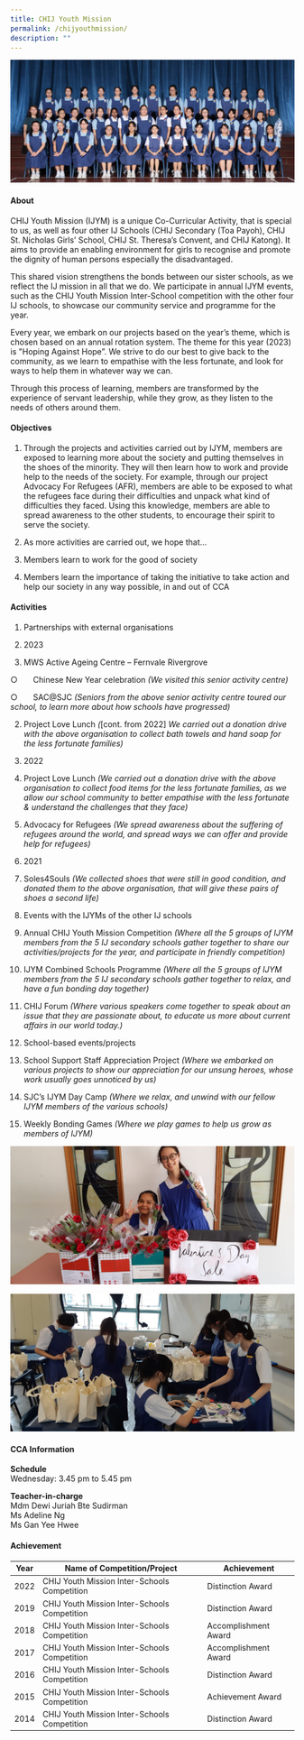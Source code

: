 ```yaml
---
title: CHIJ Youth Mission
permalink: /chijyouthmission/
description: ""
---
```

![](/images/CCA/2023/CHIJ%20YM/chij%20youth%20mission.jpg)

#### **About**
CHIJ Youth Mission (IJYM) is a unique Co-Curricular Activity, that is special to us, as well as four other IJ Schools (CHIJ Secondary (Toa Payoh), CHIJ St. Nicholas Girls’ School, CHIJ St. Theresa’s Convent, and CHIJ Katong). It aims to provide an enabling environment for girls to recognise and promote the dignity of human persons especially the disadvantaged.

This shared vision strengthens the bonds between our sister schools, as we reflect the IJ mission in all that we do. We participate in annual IJYM events, such as the CHIJ Youth Mission Inter-School competition with the other four IJ schools, to showcase our community service and programme for the year.

Every year, we embark on our projects based on the year’s theme, which is chosen based on an annual rotation system. The theme for this year (2023) is "Hoping Against Hope”. We strive to do our best to give back to the community, as we learn to empathise with the less fortunate, and look for ways to help them in whatever way we can.

Through this process of learning, members are transformed by the experience of servant leadership, while they grow, as they listen to the needs of others around them.

#### **Objectives**
 1.  Through the projects and activities carried out by IJYM,  members are exposed to learning more about the society and putting themselves in the shoes of the minority. They will then learn how to work and provide help to the needs of the society. For example, through our project Advocacy For Refugees (AFR), members are able to be exposed to what the refugees face during their difficulties and unpack what kind of difficulties they faced. Using this knowledge, members are able to spread awareness to the other students, to encourage their spirit to serve the society.
2.  As more activities are carried out, we hope that…

1.  Members learn to work for the good of society
2.  Members learn the importance of taking the initiative to take action and help our society in any way possible, in and out of CCA


#### **Activities**
        
1.  Partnerships with external organisations

1.  2023

1.  MWS Active Ageing Centre – Fernvale Rivergrove

○&nbsp;&nbsp;&nbsp;&nbsp;&nbsp;&nbsp; Chinese New Year celebration _(We visited this senior activity centre)_

○&nbsp;&nbsp;&nbsp;&nbsp;&nbsp;&nbsp; SAC@SJC _(Seniors from the above senior activity centre toured our school, to learn more about how schools have progressed)_

2.  Project Love Lunch _(_\[cont. from 2022\] _We carried out a donation drive with the above organisation to collect bath towels and hand soap for the less fortunate families)_

2.  2022

1.  Project Love Lunch _(We carried out a donation drive with the above organisation to collect food items for the less fortunate families, as we allow our school community to better empathise with the less fortunate &amp; understand the challenges that they face)_
2.  Advocacy for Refugees _(We spread awareness about the suffering of refugees around the world, and spread ways we can offer and provide help for refugees)_

3.  2021

1.  Soles4Souls _(We collected shoes that were still in good condition, and donated them to the above organisation, that will give these pairs of shoes a second life)_

2.  Events with the IJYMs of the other IJ schools

1.  Annual CHIJ Youth Mission Competition _(Where all the 5 groups of IJYM members from the 5 IJ secondary schools gather together to share our activities/projects for the year, and participate in friendly competition)_
2.  IJYM Combined Schools Programme _(Where all the 5 groups of IJYM members from the 5 IJ secondary schools gather together to relax, and have a fun bonding day together)_
3.  CHIJ Forum _(Where various speakers come together to speak about an issue that they are passionate about, to educate us more about current affairs in our world today.)_

3.  School-based events/projects

1.  School Support Staff Appreciation Project _(Where we embarked on various projects to show our appreciation for our unsung heroes, whose work usually goes unnoticed by us)_
2.  SJC’s IJYM Day Camp _(Where we relax, and unwind with our fellow IJYM members of the various schools)_
3.  Weekly Bonding Games _(Where we play games to help us grow as members of IJYM)_


![](/images/CCA/Clubs%20and%20Societies/CHIJ%20Youth%20Mission/C2.jpg)

![](/images/CCA/Clubs%20and%20Societies/CHIJ%20Youth%20Mission/C3.jpg)



#### **CCA Information**

**Schedule**        
<br>Wednesday: 3.45 pm to 5.45 pm <br>

**Teacher-in-charge**
<br>Mdm Dewi Juriah Bte Sudirman <br> Ms Adeline Ng<br>Ms Gan Yee Hwee<br>


#### **Achievement**


| Year | Name of Competition/Project                   | Achievement          |
|------|-----------------------------------------------|----------------------|
| 2022 | CHIJ Youth Mission Inter-Schools Competition  | Distinction Award    |
| 2019 | CHIJ Youth Mission Inter-Schools Competition  | Distinction Award    |
| 2018 | CHIJ Youth Mission Inter-Schools Competition  | Accomplishment Award |
| 2017 | CHIJ Youth Mission Inter-Schools Competition  | Accomplishment Award |
| 2016 | CHIJ Youth Mission Inter-Schools Competition  | Distinction Award    |
| 2015 | CHIJ Youth Mission Inter-Schools Competition  | Achievement Award    |
| 2014 | CHIJ Youth Mission Inter-Schools Competition  | Distinction Award    |
